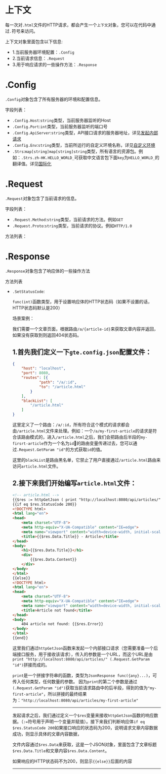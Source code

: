 # 上下文

每一次对`.html`文件的HTTP请求，都会产生一个`上下文`对象，您可以在代码中通过`.`符号来访问。

上下文对象里面包含以下信息:

- 1.当前服务器环境配置：`.Config`
- 2.当前请求信息：`.Request`
- 3.用于响应请求的一些操作方法：`.Response`

# .Config

`.Config`对象包含了所有服务器的环境和配置信息。

字段列表：

- `.Config.Host`:`string`类型，当前服务器监听的Host
- `.Config.Port`:`int`类型，当前服务器监听的端口号
- `.Config.ApiServer`:`string`类型，API接口请求的服务器地址，详见[发起内部请求](api.md)
- `.Config.Env`:`string`类型，当前所运行的自定义环境名称，详见[自定义环境](env.md)
- `.Strs`:`map[string]map[string]string`类型，所有语言的资源包。例如：`.Strs.zh-HK.HELLO_WORLD_`可获取中文语言包下面`key`为`HELLO_WORLD_`的翻译值。详见[国际化](globalization.md)

# .Request

`.Request`对象包含了当前请求的信息。

字段列表：

- `.Request.Method`:`string`类型，当前请求的方法。例如`GET`
- `.Request.Proto`:`string`类型，当前请求的协议。例如`HTTP/1.0`

方法列表：

# .Response

`.Response`对象包含了响应体的一些操作方法

方法列表

- `.SetStatusCode`:
    
    `func(int)`函数类型，用于设置响应体的HTTP状态码（如果不设置的话，HTTP状态码默认是200）


    场景案例：
    
    我们需要一个文章页面，根据路由`/a/{article-id}`来获取文章内容并返回，如果没有获取到则返回404状态码。

    1.首先我们定义一下`gte.config.json`配置文件：
    ---
    ```json
    {
        "host": "localhost",
        "port": 8080,
        "routes": [{
                "path": "/a/:id",
                "to": "/article.html"
            }
        ],
        "blackList": [
            "/article.html"
        ]
    }
    ```
    这里定义了一个路由：`/a/:id`，所有符合这个模式的请求都会由`/article.html`文件来处理。例如：一个`/a/my-first-article`的请求是符合该路由模式的，进入`/article.html`之后，我们会把路由后半段的`my-firsrt-article`作为一个名为`id`的路由变量传递过去，您可以通过`.Request.GetParam "id"`的方式获取`id`的值。

    这里的`blackList`是路由黑名单，它禁止了用户直接通过`/article.html`路由来访问`article.html`文件。


    2.接下来我们开始编写`article.html`文件：
    ---
    ```html
    <!-- article.html -->
    {{$res := httpGetJson ( print "http://localhost:8080/api/articles/" (.Request.GetParam "id") ) }}
    {{if eq $res.StatusCode 200}}
    <!DOCTYPE html>
    <html lang="en">
    <head>
        <meta charset="UTF-8">
        <meta http-equiv="X-UA-Compatible" content="IE=edge">
        <meta name="viewport" content="width=device-width, initial-scale=1.0">
        <title>{{$res.Data.Title}} - Article</title>
    </head>
    <body>
        <h1>{{$res.Data.Title}}</h1>
        <div>
            {{$res.Data.Content}}
        </div>
    </body>
    </html>
    {{else}}
    <!DOCTYPE html>
    <html lang="en">
    <head>
        <meta charset="UTF-8">
        <meta http-equiv="X-UA-Compatible" content="IE=edge">
        <meta name="viewport" content="width=device-width, initial-scale=1.0">
        <title>Article not found</title>
    </head>
    <body>
        404 article not found: {{$res.Error}}
    </body>
    </html>
    {{end}}
    ```
    这里我们通过`httpGetJson`函数来发起一个内部接口请求（您需要准备一个后端接口服务，用于接收该请求），传入的参数是一个URL，而这个URL是由`print "http://localhost:8080/api/articles/" (.Request.GetParam "id")`拼接而成的。

    `print`是一个拼接字符串的函数，类型为`JsonResponse func({any}...)`，可传入任何类型，任何数量的参数。
    因为`print`的第二个参数是通过`(.Request.GetParam "id")`获取当前请求路由中的后半段，得到的值为`"my-first-article"`，所以拼接的最终结果为：`"http://localhost:8080/api/articles/my-first-article"`

    ---

    发起请求之后，我们通过定义一个`$res`变量来接收`httpGetJson`函数的响应数据。（`:=`符号用于声明一个变量并赋值）。接下来我们判断响应体`if eq $res.StatusCode 200`如果接口响应的状态码为200，说明请求文章内容数据成功，则显示具体的文章内容数据，

    文件内容通过`$res.Data`来获取，这是一个JSON对象，里面包含了文章标题`$res.Data.Title`和文章内容`$res.Data.Content`。

    如果响应的HTTP状态码不为200，则显示`{{else}}`后面的内容

    ---

    